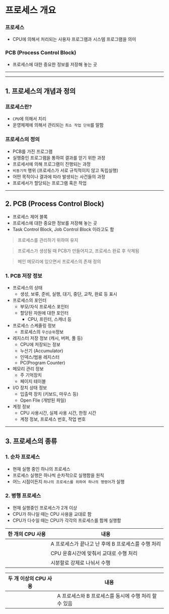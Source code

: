 # 프로세스 개요

### 프로세스

- CPU에 의해서 처리되는 사용자 프로그램과 시스템 프로그램을 의미

### PCB (Process Control Block)

- 프로세스에 대한 중요한 정보를 저장해 놓는 곳

---

---

## 1. 프로세스의 개념과 정의

### 프로세스란?

- `CPU`에 의해서 치리
- 운영체제에 의해서 관리되는 `최소 작업 단위`를 말함

### 프로세스의 정의

- PCB를 가진 프로그램
- 실행중인 프로그램을 통하여 결과를 얻기 위한 과정
- 프로세서에 의해 프로그램이 진행되는 과정
- `비동기적` 행위 (프로세스가 서로 규칙적이지 않고 독립실행)
- 어떤 목적이나 결과에 따라 발생되는 사건들의 과정
- 프로세서가 할당되는 프로그램 혹은 작업

---

## 2. PCB (Process Control Block)

- 프로세스 제어 블록
- 프로세스에 대한 중요한 정보를 저장해 놓는 곳
- Task Control Block, Job Control Block 이라고도 함

> 프로세스를 관리하기 위하여 유지

> 프로세스가 생성될 때 PCB가 만들어지고, 프로세스 완료 후 삭제됨

> 메인 메모리에 있으면서 프로세스의 존재 정의

### 1. PCB 저장 정보

- 프로세스의 상태
  - 생성, 보류, 준비, 실행, 대기, 중단, 교착, 완료 등 표시
- 프로세스의 포인터
  - 부모/자식 프로세스 포인터
  - 할당된 자원에 대한 포인터
    - CPU, 프린터, 스캐너 등
- 프로세스 스케줄링 정보
  - 프로세스의 `우선순위`정보
- 레지스터 저장 정보 (캐시, 버퍼, 풀 등)
  - CPU에 저장되는 정보
  - 누산기 (Accumulator)
  - 인덱스/범용 레지스터
  - PC(Program Counter)
- 메모리 관리 정보
  - 주 기억장치
  - 페이지 테이블
- I/O 장치 상태 정보
  - 입출력 장치 (키보드, 마우스 등)
  - Open FIle (개방된 파일)
- 계정 정보
  - CPU 사용시간, 실제 사용 시간, 한정 시간
  - 계정 정보, 프로세스 번호, 작업 번호

---

## 3. 프로세스의 종류

### 1. 순차 프로세스

- 현재 실행 중인 하나의 프로세스
- 프로세스 실행은 하나씩 순차적으로 실행함을 원칙
- 어느 시점이든지 `하나의 프로세스를 위하여 하나의 명령어`가 실행

### 2. 병행 프로세스

- 현재 실행중인 프로세스가 2개 이상
- CPU가 하나일 때는 CPU 사용을 교대로 함
- CPU가 다수일 때는 CPU가 각각의 프로세스를 함께 실행함

| 한 개의 CPU 사용 | 내용                                               |
| ---------------- | -------------------------------------------------- |
|                  | A 프로세스가 끝나고 난 후에 B 프로세스를 수행 처리 |
|                  | CPU 운휴시간에 맞춰서 교대로 수행 처리             |
|                  | 시분할로 강제로 나눠서 수행                        |

| 두 개 이상의 CPU 사용 | 내용                                                  |
| --------------------- | ----------------------------------------------------- |
|                       | A 프로세스와 B 프로세스를 동시에 수행 처리 할 수 있음 |
